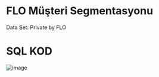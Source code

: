 # FLO Müşteri Segmentasyonu
Data Set: Private by FLO

# SQL KOD
![image](https://user-images.githubusercontent.com/92053918/195984313-ec370d3a-3fbc-440e-b7cc-b4d978d5513e.png)
